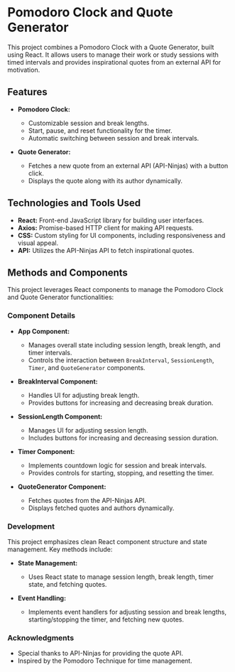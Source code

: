 # Pomodoro Clock and Quote Generator

This project combines a Pomodoro Clock with a Quote Generator, built using React. It allows users to manage their work or study sessions with timed intervals and provides inspirational quotes from an external API for motivation.

## Features

- **Pomodoro Clock:**
  - Customizable session and break lengths.
  - Start, pause, and reset functionality for the timer.
  - Automatic switching between session and break intervals.

- **Quote Generator:**
  - Fetches a new quote from an external API (API-Ninjas) with a button click.
  - Displays the quote along with its author dynamically.

## Technologies and Tools Used

- **React:** Front-end JavaScript library for building user interfaces.
- **Axios:** Promise-based HTTP client for making API requests.
- **CSS:** Custom styling for UI components, including responsiveness and visual appeal.
- **API:** Utilizes the API-Ninjas API to fetch inspirational quotes.

## Methods and Components

This project leverages React components to manage the Pomodoro Clock and Quote Generator functionalities:

### Component Details

- **App Component:**
  - Manages overall state including session length, break length, and timer intervals.
  - Controls the interaction between `BreakInterval`, `SessionLength`, `Timer`, and `QuoteGenerator` components.

- **BreakInterval Component:**
  - Handles UI for adjusting break length.
  - Provides buttons for increasing and decreasing break duration.

- **SessionLength Component:**
  - Manages UI for adjusting session length.
  - Includes buttons for increasing and decreasing session duration.

- **Timer Component:**
  - Implements countdown logic for session and break intervals.
  - Provides controls for starting, stopping, and resetting the timer.

- **QuoteGenerator Component:**
  - Fetches quotes from the API-Ninjas API.
  - Displays fetched quotes and authors dynamically.

### Development

This project emphasizes clean React component structure and state management. Key methods include:

- **State Management:**
  - Uses React state to manage session length, break length, timer state, and fetching quotes.

- **Event Handling:**
  - Implements event handlers for adjusting session and break lengths, starting/stopping the timer, and fetching new quotes.

### Acknowledgments

- Special thanks to API-Ninjas for providing the quote API.
- Inspired by the Pomodoro Technique for time management.
